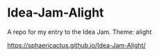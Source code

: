 # Idea-Jam-Alight
A repo for my entry to the Idea Jam. Theme: alight

https://sphaericactus.github.io/Idea-Jam-Alight/
